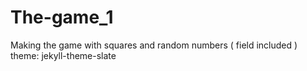 # The-game_1
Making the game with squares and random numbers ( field included )
theme: jekyll-theme-slate
